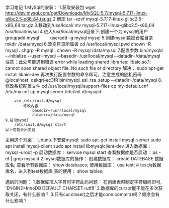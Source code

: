 学习笔记
1.MySql的安装：
    1.获取安装包
        wget http://dev.mysql.com/get/Downloads/MySQL-5.7/mysql-5.7.17-linux-glibc2.5-x86_64.tar.gz
    2.解压
        tar -xzvf mysql-5.7.17-linux-glibc2.5-x86_64.tar.gz
    3.移动到/use/local/
        mv mysql-5.7.17-linux-glibc2.5-x86_64 /usr/local/mysql
    4.进入/usr/local/mysql目录下,创建一个为mysql的用户
        groupadd mysql
    　　  useradd -g mysql mysql
    5.创建mysql数据仓库目录
        mkdir /data/mysql
    6.改变目录所属者
        cd /usr/local/mysql
        pwd
        chown -R mysql .
        chgrp -R mysql .
        chown -R mysql /data/mysql
    7.配置参数
        bin/mysqld --initialize --user=mysql --basedir=/usr/local/mysql --datadir=/data/mysql
            注意：此处可能遇到错误
                error while loading shared libraries: libaio.so.1: cannot open shared object file: No such file or directory
            解决：
                sudo apt-get install libaio-dev
                再次执行配置参数的命令即可，注意生成的随机密码@localhost: qekqri-ec3fR
        bin/mysql_ssl_rsa_setup  --datadir=/data/mysql
    8.修改系统配置文件
        cd /usr/local/mysql/support-files
        cp my-default.cnf /etc/my.cnf
        cp mysql.server /etc/init.d/mysqld

        vim /etc/init.d/mysql
            修改内容：
                basedir=/usr/local/mysql
                datadir=/data/mysql
    9.启动mysql
        /etc/init.d/mysql start
    以上可能会出问题

采用这个方案：
    Ubuntu下安装mysql:
        sudo apt-get install mysql-server
        sudo apt install mysql-client
        sudo apt install libmysqlclient-dev
        进入数据库：
            mysql -uroot -p
        启动数据库：
            service mysql start
        查看数据库是否启动：
            ps -ef | grep mysqld
2.mysql数据库的操作：
    创建数据库：
        create DATEBASE 数据库名;
    查看所有数据库：
        show databases;
    使用数据库：
        use test;  # test为数据库名，进入到test数据库
        表的使用：
            show tables;


遇到的问题：
1.数据库插入字符时字符乱码问题：
    在创建表时制定字符编码即可, 'ENGINE=InnoDB DEFAULT CHARSET=utf8'
2.数据库的cursor能不能在多次获取关闭，有什么影响？
3.只有cur.close()之后才能conn.commit()吗？顺序会有什么影响？

